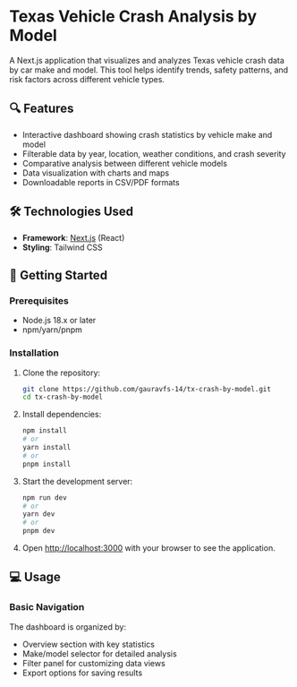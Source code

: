 # Texas Vehicle Crash Analysis by Model

A Next.js application that visualizes and analyzes Texas vehicle crash data by car make and model. This tool helps identify trends, safety patterns, and risk factors across different vehicle types.

## 🔍 Features

- Interactive dashboard showing crash statistics by vehicle make and model
- Filterable data by year, location, weather conditions, and crash severity
- Comparative analysis between different vehicle models
- Data visualization with charts and maps
- Downloadable reports in CSV/PDF formats

## 🛠️ Technologies Used

- **Framework**: [Next.js](https://nextjs.org/) (React)
- **Styling**: Tailwind CSS

## 🚀 Getting Started

### Prerequisites

- Node.js 18.x or later
- npm/yarn/pnpm

### Installation

1. Clone the repository:

   ```bash
   git clone https://github.com/gauravfs-14/tx-crash-by-model.git
   cd tx-crash-by-model
   ```

2. Install dependencies:

   ```bash
   npm install
   # or
   yarn install
   # or
   pnpm install
   ```

3. Start the development server:

   ```bash
   npm run dev
   # or
   yarn dev
   # or
   pnpm dev
   ```

4. Open [http://localhost:3000](http://localhost:3000) with your browser to see the application.

## 💻 Usage

### Basic Navigation

The dashboard is organized by:

- Overview section with key statistics
- Make/model selector for detailed analysis
- Filter panel for customizing data views
- Export options for saving results
